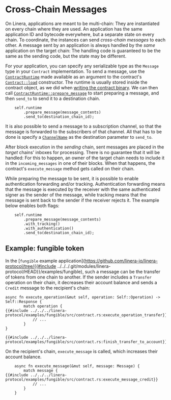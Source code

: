 # Cross-Chain Messages

On Linera, applications are meant to be multi-chain: They are instantiated on
every chain where they are used. An application has the same application ID and
bytecode everywhere, but a separate state on every chain. To coordinate, the
instances can send _cross-chain messages_ to each other. A message sent by an
application is always handled by the _same_ application on the target chain: The
handling code is guaranteed to be the same as the sending code, but the state
may be different.

For your application, you can specify any serializable type as the `Message`
type in your `Contract` implementation. To send a message, use the
[`ContractRuntime`](https://docs.rs/linera-sdk/latest/linera_sdk/contract/type.ContractRuntime.html)
made available as an argument to the contract's
[`Contract::load`](https://docs.rs/linera-sdk/latest/linera_sdk/trait.Contract.html#tymethod.load)
constructor. The runtime is usually stored inside the contract object, as we did
when [writing the contract binary](./contract.md). We can then call
[`ContractRuntime::prepare_message`](https://docs.rs/linera-sdk/latest/linera_sdk/contract/type.ContractRuntime.html#prepare_message)
to start preparing a message, and then `send_to` to send it to a destination
chain.

```rust,ignore
    self.runtime
        .prepare_message(message_contents)
        .send_to(destination_chain_id);
```

It is also possible to send a message to a subscription channel, so that the
message is forwarded to the subscribers of that channel. All that has to be done
is specify a
[`ChannelName`](https://docs.rs/linera-base/latest/linera_base/identifiers/struct.ChannelName.html)
as the destination parameter to `send_to`.

After block execution in the _sending_ chain, sent messages are placed in the
_target_ chains' inboxes for processing. There is no guarantee that it will be
handled: For this to happen, an owner of the target chain needs to include it in
the `incoming_messages` in one of their blocks. When that happens, the
contract's `execute_message` method gets called on their chain.

While preparing the message to be sent, it is possible to enable authentication
forwarding and/or tracking. Authentication forwarding means that the message is
executed by the receiver with the same authenticated signer as the sender of the
message, while tracking means that the message is sent back to the sender if the
receiver rejects it. The example below enables both flags:

```rust,ignore
    self.runtime
        .prepare_message(message_contents)
        .with_tracking()
        .with_authentication()
        .send_to(destination_chain_id);
```

## Example: fungible token

In the [`fungible` example
application](https://github.com/linera-io/linera-protocol/tree/{{#include
../../../.git/modules/linera-protocol/HEAD}}/examples/fungible), such a message
can be the transfer of tokens from one chain to another. If the sender includes
a `Transfer` operation on their chain, it decreases their account balance and
sends a `Credit` message to the recipient's chain:

```rust,ignore
async fn execute_operation(&mut self, operation: Self::Operation) -> Self::Response {
        match operation {
{{#include ../../../linera-protocol/examples/fungible/src/contract.rs:execute_operation_transfer}}
            // ...
        }
}
```

```rust,ignore
{{#include ../../../linera-protocol/examples/fungible/src/contract.rs:finish_transfer_to_account}}
```

On the recipient's chain, `execute_message` is called, which increases their
account balance.

```rust,ignore
    async fn execute_message(&mut self, message: Message) {
        match message {
{{#include ../../../linera-protocol/examples/fungible/src/contract.rs:execute_message_credit}}
            // ...
        }
    }
```

